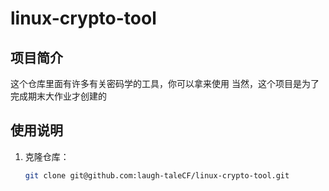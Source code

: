 # linux-crypto-tool

## 项目简介
这个仓库里面有许多有关密码学的工具，你可以拿来使用
当然，这个项目是为了完成期末大作业才创建的

## 使用说明
1. 克隆仓库：
   ```bash
   git clone git@github.com:laugh-taleCF/linux-crypto-tool.git
